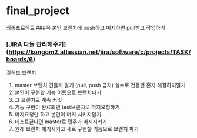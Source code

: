 # final_project
최종프로젝트
###꼭 본인 브랜치에 push하고 머지하면 pull받고 작업하기
### [JIRA 다들 관리해주기] (https://kongom2.atlassian.net/jira/software/c/projects/TASK/boards/6)

깃허브 브랜치
1. master 브랜치 건들지 말기 (pull, push 금지) 실수로 건들면 혼자 해결하지말기
2. 본인이 구현할 기능 이름으로 브랜치파기
3. 그 브랜치로 계속 커밋
4. 기능 구현이 완료되면 test브랜치로 머지요청하기
5. 머지요청만 하고 본인이 머지 시키지말기
6. 테스트끝나면 master로 민주가 머지시키기
7. 원래 브랜치 폐기시키고 새로 구현할 기능으로 브랜치 파기
